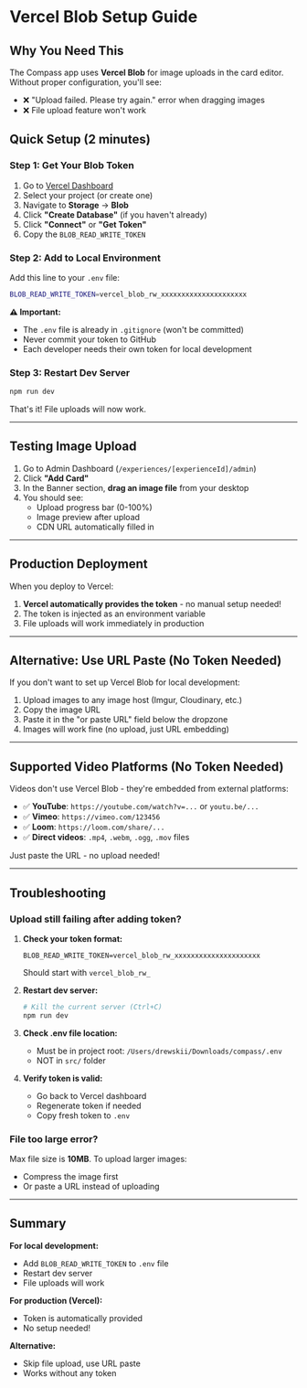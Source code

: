 # Vercel Blob Setup Guide

## Why You Need This

The Compass app uses **Vercel Blob** for image uploads in the card editor. Without proper configuration, you'll see:
- ❌ "Upload failed. Please try again." error when dragging images
- ❌ File upload feature won't work

## Quick Setup (2 minutes)

### Step 1: Get Your Blob Token

1. Go to [Vercel Dashboard](https://vercel.com/dashboard)
2. Select your project (or create one)
3. Navigate to **Storage** → **Blob**
4. Click **"Create Database"** (if you haven't already)
5. Click **"Connect"** or **"Get Token"**
6. Copy the `BLOB_READ_WRITE_TOKEN`

### Step 2: Add to Local Environment

Add this line to your `.env` file:

```bash
BLOB_READ_WRITE_TOKEN=vercel_blob_rw_xxxxxxxxxxxxxxxxxxxxx
```

**⚠️ Important:**
- The `.env` file is already in `.gitignore` (won't be committed)
- Never commit your token to GitHub
- Each developer needs their own token for local development

### Step 3: Restart Dev Server

```bash
npm run dev
```

That's it! File uploads will now work.

---

## Testing Image Upload

1. Go to Admin Dashboard (`/experiences/[experienceId]/admin`)
2. Click **"Add Card"**
3. In the Banner section, **drag an image file** from your desktop
4. You should see:
   - Upload progress bar (0-100%)
   - Image preview after upload
   - CDN URL automatically filled in

---

## Production Deployment

When you deploy to Vercel:

1. **Vercel automatically provides the token** - no manual setup needed!
2. The token is injected as an environment variable
3. File uploads will work immediately in production

---

## Alternative: Use URL Paste (No Token Needed)

If you don't want to set up Vercel Blob for local development:

1. Upload images to any image host (Imgur, Cloudinary, etc.)
2. Copy the image URL
3. Paste it in the "or paste URL" field below the dropzone
4. Images will work fine (no upload, just URL embedding)

---

## Supported Video Platforms (No Token Needed)

Videos don't use Vercel Blob - they're embedded from external platforms:

- ✅ **YouTube**: `https://youtube.com/watch?v=...` or `youtu.be/...`
- ✅ **Vimeo**: `https://vimeo.com/123456`
- ✅ **Loom**: `https://loom.com/share/...`
- ✅ **Direct videos**: `.mp4`, `.webm`, `.ogg`, `.mov` files

Just paste the URL - no upload needed!

---

## Troubleshooting

### Upload still failing after adding token?

1. **Check your token format:**
   ```
   BLOB_READ_WRITE_TOKEN=vercel_blob_rw_xxxxxxxxxxxxxxxxxxxxx
   ```
   Should start with `vercel_blob_rw_`

2. **Restart dev server:**
   ```bash
   # Kill the current server (Ctrl+C)
   npm run dev
   ```

3. **Check .env file location:**
   - Must be in project root: `/Users/drewskii/Downloads/compass/.env`
   - NOT in `src/` folder

4. **Verify token is valid:**
   - Go back to Vercel dashboard
   - Regenerate token if needed
   - Copy fresh token to `.env`

### File too large error?

Max file size is **10MB**. To upload larger images:
- Compress the image first
- Or paste a URL instead of uploading

---

## Summary

**For local development:**
- Add `BLOB_READ_WRITE_TOKEN` to `.env` file
- Restart dev server
- File uploads will work

**For production (Vercel):**
- Token is automatically provided
- No setup needed!

**Alternative:**
- Skip file upload, use URL paste
- Works without any token
